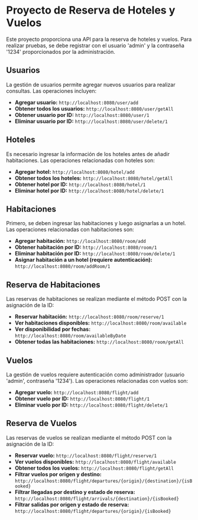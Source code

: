 # Proyecto de Reserva de Hoteles y Vuelos

Este proyecto proporciona una API para la reserva de hoteles y vuelos. Para realizar pruebas, se debe registrar con el usuario 'admin' y la contraseña '1234' proporcionados por la administración.

## Usuarios

La gestión de usuarios permite agregar nuevos usuarios para realizar consultas. Las operaciones incluyen:

- **Agregar usuario:** `http://localhost:8080/user/add`
- **Obtener todos los usuarios:** `http://localhost:8080/user/getAll`
- **Obtener usuario por ID:** `http://localhost:8080/user/1`
- **Eliminar usuario por ID:** `http://localhost:8080/user/delete/1`

## Hoteles

Es necesario ingresar la información de los hoteles antes de añadir habitaciones. Las operaciones relacionadas con hoteles son:

- **Agregar hotel:** `http://localhost:8080/hotel/add`
- **Obtener todos los hoteles:** `http://localhost:8080/hotel/getAll`
- **Obtener hotel por ID:** `http://localhost:8080/hotel/1`
- **Eliminar hotel por ID:** `http://localhost:8080/hotel/delete/1`

## Habitaciones

Primero, se deben ingresar las habitaciones y luego asignarlas a un hotel. Las operaciones relacionadas con habitaciones son:

- **Agregar habitación:** `http://localhost:8080/room/add`
- **Obtener habitación por ID:** `http://localhost:8080/room/1`
- **Eliminar habitación por ID:** `http://localhost:8080/room/delete/1`
- **Asignar habitación a un hotel (requiere autenticación):** `http://localhost:8080/room/addRoom/1`

## Reserva de Habitaciones

Las reservas de habitaciones se realizan mediante el método POST con la asignación de la ID:

- **Reservar habitación:** `http://localhost:8080/room/reserve/1`
- **Ver habitaciones disponibles:** `http://localhost:8080/room/available`
- **Ver disponibilidad por fechas:** `http://localhost:8080/room/availableByDate`
- **Obtener todas las habitaciones:** `http://localhost:8080/room/getAll`

## Vuelos

La gestión de vuelos requiere autenticación como administrador (usuario 'admin', contraseña '1234'). Las operaciones relacionadas con vuelos son:

- **Agregar vuelo:** `http://localhost:8080/flight/add`
- **Obtener vuelo por ID:** `http://localhost:8080/flight/1`
- **Eliminar vuelo por ID:** `http://localhost:8080/flight/delete/1`

## Reserva de Vuelos

Las reservas de vuelos se realizan mediante el método POST con la asignación de la ID:

- **Reservar vuelo:** `http://localhost:8080/flight/reserve/1`
- **Ver vuelos disponibles:** `http://localhost:8080/flight/available`
- **Obtener todos los vuelos:** `http://localhost:8080/flight/getAll`
- **Filtrar vuelos por origen y destino:** `http://localhost:8080/flight/departures/{origin}/{destination}/{isBooked}`
- **Filtrar llegadas por destino y estado de reserva:** `http://localhost:8080/flight/arrivals/{destination}/{isBooked}`
- **Filtrar salidas por origen y estado de reserva:** `http://localhost:8080/flight/departures/{origin}/{isBooked}`
